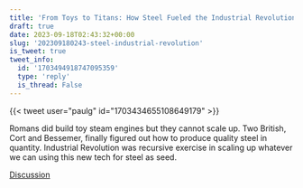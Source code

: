 ```yaml
---
title: 'From Toys to Titans: How Steel Fueled the Industrial Revolution'
draft: true
date: 2023-09-18T02:43:32+00:00
slug: '202309180243-steel-industrial-revolution'
is_tweet: true
tweet_info:
  id: '1703494918747095359'
  type: 'reply'
  is_thread: False
---
```




{{< tweet user="paulg" id="1703434655108649179" >}}

Romans did build toy steam engines but they cannot scale up. Two British, Cort and Bessemer, finally figured out how to produce quality steel in quantity. Industrial Revolution was recursive exercise in scaling up whatever we can using this new tech for steel as seed.

[Discussion](https://x.com/sytelus/status/1703494918747095359)
